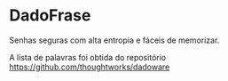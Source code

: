 # DadoFrase
Senhas seguras com alta entropia e fáceis de memorizar.

A lista de palavras foi obtida do repositório https://github.com/thoughtworks/dadoware
